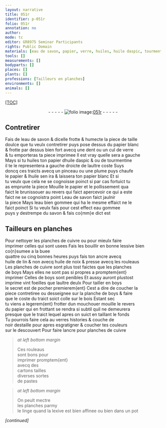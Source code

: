 ```yaml
---
layout: narrative
title: 051r
identifier: p-051r
folio: 051r
annotation: no
author:
mode: tc
editor: GR8975 Seminar Participants
rights: Public Domain
materials: [eau de savon, papier, verre, huiles, huile daspic, tourmentine, huile, eau bien gommee, eau gommee, savon, cuivre, lessive, buee, ancre, huile de lin, huile de noix, boys, bois, verres, noir, cartons, lexive]
tools: []
measurements: []
bodyparts: []
places: []
plants: []
professions: [Tailleurs en planches]
environments: []
animals: []
---
```


<p><a href="{{ site.baseurl }}/diplomatic/">[TOC]</a></p><div class="folio" align="center">- - - - - <a href="http://gallica.bnf.fr/ark:/12148/btv1b10500001g/f107.image" target="_blank"><img src="https://cu-mkp.github.io/2017-workshop-edition/assets/photo-icon.png" alt="folio image: " style="display:inline-block; margin-bottom:-3px;"/>051r</a> - - - - - </div>  
  

## Contretirer

 
Fais de l<span class="m">eau de savon</span> & dicelle frotte & humecte la piece de taille<br/> doulce que tu veulx contretirer puys pose dessus du <span class="m">papier</span> blanc<br/> & frotte par dessus bien fort avecq une dent ou un cul de <span class="m">verre</span><br/> & tu emporteras ta piece imprimee Il est vray quelle sera a gauche<br/> Mays si tu <span class="m">huiles</span> ton <span class="m">papier</span> d<span class="m">huile daspic</span> <span class="del">&</span> <span class="add">ou</span> de <span class="m">tourmentine</span><br/> il te le representera a <span class="del">gauche</span> droicte de laultre coste Suys<br/> doncq ces traicts avecq un pinceau ou une plume puys chaufe<br/> le <span class="m">papier</span> & l<span class="m">huile</span> sen ira & laissera ton <span class="m">papier</span> blanc Et si<br/> tu veulx que cela ne se cognoisse poinct si par cas fortuict tu<br/> as emprunte la piece Mouille le <span class="m">papier</span> et le pollissement qua<br/> faict le brunissouer au revers qui faict apercevoir ce qui a este<br/> faict ne se cognoistra point L<span class="m">eau de savon</span> faict jaulnir<br/> la piece Mays l<span class="m">eau bien gommee</span> qui ha le mesme effaict ne le<br/> faict poinct Si tu veulx fais pour cest effect <span class="m">eau gommee</span><br/> puys y destrempe du <span class="m">savon</span> & fais co{mm}e dict est
 
 
  

## <span class="pro">Tailleurs en planches</span>

 
Pour nettoyer les planches de <span class="m">cuivre</span> ou pour mieulx faire<br/> imprimer celles qui sont usees Fais les bouillir en <span class="add">bonne</span> <span class="m">lessive</span> <span class="add">bien co{n}sumee a la <span class="m">buee</span></span><br/> quattre ou cinq bonnes heures puys fais ton <span class="m">ancre</span> avecq<br/> <span class="m">huile de lin</span> & non avecq <span class="m">huile de noix</span> & presse avecq les rouleaus<br/> Les planches de <span class="m">cuivre</span> sont plus tost faictes que les planches<br/> de <span class="m">boys</span> Mays elles ne sont pas si propres a promptem{ent}<br/> imprimer Celles de <span class="m">boys</span> sont penibles Et aussy auront plustost<br/> imprime vint foeilles que laultre deulx Pour tailler en <span class="m">boys</span><br/> le secret est de pocher premierem{ent} Cest a dire de coucher la<br/> piece contretiree ou desseignee sur la planche de <span class="m">boys</span> & faire<br/> que le coste du traict soict colle sur le <span class="m">bois</span> Estant sec<br/> tu viens a legerem{ent} frotter dun mouchouer mouille le revers<br/> du <span class="m">papier</span> qui en frottant se rendra si subtil quil ne demeurera<br/> presque que le traict lequel apres on suict en taillant le fonds<br/> Tu pourrois faire cela au <span class="m">verres</span> histories & couche de<br/> <span class="m">noir</span> destaille pour apres esgratigner & coucher tes couleurs<br/> sur le descouvert Pour faire l<span class="m">ancre</span> pour planches de <span class="m">cuivre</span>
 
> *at left bottom margin*
> 
> 
>   Ces rouleaus<br/> sont bons pour<br/> imprimer promptem{ent}<br/> avecq des<br/> <span class="m">cartons</span> tailles<br/> diverses sortes<br/> de pastes
 
> *at left bottom margin*
> 
> 
>   On peult mectre<br/> les planches parmy<br/> le linge quand la <span class="m">lexive</span> est bien affinee ou bien dans un pot
 
*[continued]*
 
